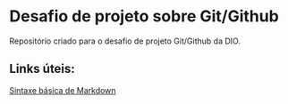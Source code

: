 # Desafio de projeto sobre Git/Github
Repositório criado para o desafio de projeto Git/Github da DIO.

## Links úteis:
[Sintaxe básica de Markdown](https://www.markdownguide.org/basic-syntax/)
